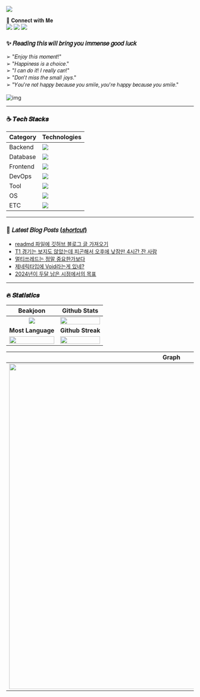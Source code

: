 <a href="https://hits.seeyoufarm.com"><img src="https://hits.seeyoufarm.com/api/count/incr/badge.svg?url=https%3A%2F%2Fgithub.com%2Fsbi1024%2Fhit-counter&count_bg=%23C91426&title_bg=%23311CD1&icon=canonical.svg&icon_color=%23B51DDB&title=%F0%9D%92%97%F0%9D%92%8A%F0%9D%92%94%F0%9D%92%8A%F0%9D%92%95&edge_flat=false"/>
</a>     

🔗 𝐂𝐨𝐧𝐧𝐞𝐜𝐭 𝐰𝐢𝐭𝐡 𝐌𝐞     
<span><a href="https://discord.gg/qMAZGWW4Zd" target="blank"><img src="https://skillicons.dev/icons?i=discord" /></a></span>
<span><a href="mailto:treein10242@gmail.com" target="blank"><img src="https://skillicons.dev/icons?i=gmail" /></a></span>
<span><a href="https://www.instagram.com/yamu.okay/" target="blank"><img src="https://skillicons.dev/icons?i=instagram" /></a></span>

 ### ✨ 𝑅𝑒𝑎𝑑𝑖𝑛𝑔 𝑡𝘩𝑖𝑠 𝑤𝑖𝑙𝑙 𝑏𝑟𝑖𝑛𝑔 𝑦𝑜𝑢 𝑖𝑚𝑚𝑒𝑛𝑠𝑒 𝑔𝑜𝑜𝑑 𝑙𝑢𝑐𝑘   
  ➢  "𝐸𝑛𝑗𝑜𝑦 𝑡ℎ𝑖𝑠 𝑚𝑜𝑚𝑒𝑛𝑡!"<br>
  ➢  "𝐻𝑎𝑝𝑝𝑖𝑛𝑒𝑠𝑠 𝑖𝑠 𝑎 𝑐ℎ𝑜𝑖𝑐𝑒." </br>
  ➢  "𝐼 𝑐𝑎𝑛 𝑑𝑜 𝑖𝑡! 𝐼 𝑟𝑒𝑎𝑙𝑙𝑦 𝑐𝑎𝑛!"</br>
  ➢  "𝐷𝑜𝑛'𝑡 𝑚𝑖𝑠𝑠 𝑡ℎ𝑒 𝑠𝑚𝑎𝑙𝑙 𝑗𝑜𝑦𝑠."</br>
  ➢  "𝑌𝑜𝑢'𝑟𝑒 𝑛𝑜𝑡 ℎ𝑎𝑝𝑝𝑦 𝑏𝑒𝑐𝑎𝑢𝑠𝑒 𝑦𝑜𝑢 𝑠𝑚𝑖𝑙𝑒, 𝑦𝑜𝑢'𝑟𝑒 ℎ𝑎𝑝𝑝𝑦 𝑏𝑒𝑐𝑎𝑢𝑠𝑒 𝑦𝑜𝑢 𝑠𝑚𝑖𝑙𝑒." </br></br>
  ![img](https://github.com/user-attachments/assets/e7e6577e-1508-44cb-85f6-d553abbe1dc7)


---

###  ☕ 𝑻𝒆𝒄𝒉 𝑺𝒕𝒂𝒄𝒌𝒔
| Category | Technologies|
|-----------|-------------|
| Backend | <img src="https://skillicons.dev/icons?i=java,spring,hibernate,gradle,grafana,kafka" /> |
| Database | <img src="https://skillicons.dev/icons?i=mysql,redis" /> |
| Frontend | <img src="https://skillicons.dev/icons?i=html,js,css,bootstrap" /> |
| DevOps | <img src="https://skillicons.dev/icons?i=git,github,githubactions,docker,kubernetes,nginx,aws" /> |
| Tool | <img src="https://skillicons.dev/icons?i=idea,vscode,notion,postman,vim" /> |
| OS | <img src="https://skillicons.dev/icons?i=apple,linux" /> |
| ETC | <img src="https://skillicons.dev/icons?i=md" /> |

---
### 📕 𝐿𝑎𝑡𝑒𝑠𝑡 𝐵𝑙𝑜𝑔 𝑃𝑜𝑠𝑡𝑠 [(𝑠ℎ𝑜𝑟𝑡𝑐𝑢𝑡)](https://sbi1024.github.io/)
<!-- BLOG-POST-LIST:START -->
- [readmd 파일에 깃허브 블로그 글 가져오기](https://sbi1024.github.io/Git/blog/post-01.html)
- [T1 경기는 보지도 않았는데 피곤해서 오후에 낮잠만 4시간 잔 사람](https://sbi1024.github.io/Etc/diary/post-05.html)
- [멀티쓰레드는 정말 중요한가보다](https://sbi1024.github.io/Etc/diary/post-03.html)
- [제네릭타입에 Void라는게 있네?](https://sbi1024.github.io/Etc/diary/post-04.html)
- [2024년이 두달 남은 시점에서의 목표](https://sbi1024.github.io/Etc/diary/post-02.html)
<!-- BLOG-POST-LIST:END -->
---
### 🔥 𝑺𝒕𝒂𝒕𝒊𝒔𝒕𝒊𝒄𝒔 
| Beakjoon | Github Stats|
|:---:|:---:|
|<img src="http://mazassumnida.wtf/api/generate_badge?boj=sbi1024" witdh=100% />|<img src="https://github-readme-stats.vercel.app/api?username=sbi1024&show_icons=true&hide_border=true&bg_color=000000&icon_color=B51DDB&theme=dark" width=100% />|
| **Most Language** | **Github Streak** |
|<img src="https://github-readme-stats.vercel.app/api/top-langs/?username=sbi1024&layout=donut&show_icons=true&hide_border=true&bg_color=000000&theme=dark" width=100% />|<img src="https://streak-stats.demolab.com?user=sbi1024&theme=dark&hide_border=true&locale=ko&date_format=%5BY.%5Dn.j&mode=weekly" width=100% />|

| Graph |
|:---:|
|<img src="https://github-readme-activity-graph.vercel.app/graph?username=sbi1024&theme=high-contrast&hide_border=true" width=872px />|

